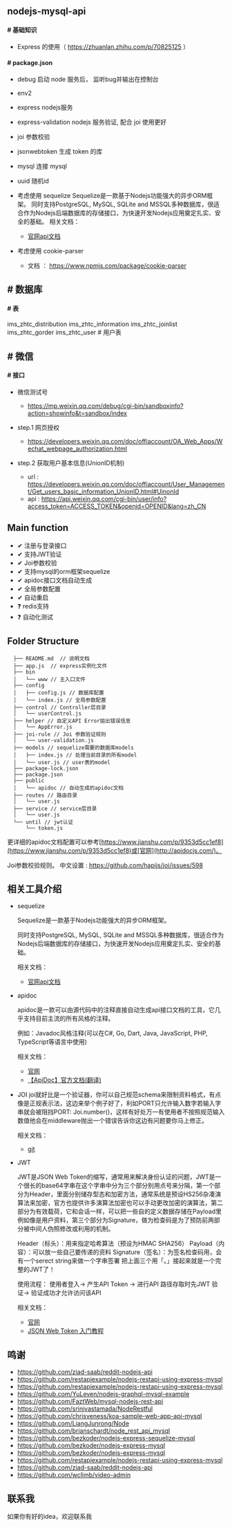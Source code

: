 

## nodejs-mysql-api

#### \# 基础知识

-   Express 的使用（ https://zhuanlan.zhihu.com/p/70825125 ）


#### \# package.json

-  debug 
    启动 node 服务后， 监听bug并输出在控制台

-  env2 

-  express 
    nodejs服务

-  express-validation 
    nodejs 服务验证, 配合 joi 使用更好

-  joi 
    参数校验

-  jsonwebtoken 
    生成 token 的库

-  mysql 
    连接 mysql

-  uuid 
    随机id

-  考虑使用 sequelize
    Sequelize是一款基于Nodejs功能强大的异步ORM框架。
    同时支持PostgreSQL, MySQL, SQLite and MSSQL多种数据库，很适合作为Nodejs后端数据库的存储接口，为快速开发Nodejs应用奠定扎实、安全的基础。
    相关文档：
    - [官网api文档](http://docs.sequelizejs.com/)

-   考虑使用 cookie-parser
    -   文档 ： https://www.npmjs.com/package/cookie-parser


## \# 数据库

#### \# 表

ims_zhtc_distribution
ims_zhtc_information
ims_zhtc_joinlist
ims_zhtc_gorder
ims_zhtc_user  # 用户表


## \# 微信

#### \# 接口

-   微信测试号
    -   https://mp.weixin.qq.com/debug/cgi-bin/sandboxinfo?action=showinfo&t=sandbox/index

-   step.1 网页授权
    -   https://developers.weixin.qq.com/doc/offiaccount/OA_Web_Apps/Wechat_webpage_authorization.html

-   step.2 获取用户基本信息(UnionID机制) 
    - url : https://developers.weixin.qq.com/doc/offiaccount/User_Management/Get_users_basic_information_UnionID.html#UinonId
    - api : https://api.weixin.qq.com/cgi-bin/user/info?access_token=ACCESS_TOKEN&openid=OPENID&lang=zh_CN


## Main function

- ✔ 注册与登录接口
- ✔ 支持JWT验证
- ✔ Joi参数校验
- ✔ 支持mysql的orm框架sequelize
- ✔ apidoc接口文档自动生成
- ✔ 全局参数配置
- ✔ 自动重启
- ❓ redis支持
- ❓ 自动化测试


## Folder Structure

```
  ├── README.md  // 说明文档
  ├── app.js  // express实例化文件
  ├── bin 
  │   └── www // 主入口文件
  ├── config
  │   ├── config.js // 数据库配置
  │   └── index.js // 全局参数配置
  ├── control // Controller层目录
  │   └── userControl.js
  ├── helper // 自定义API Error拋出错误信息
  │   └── AppError.js
  ├── joi-rule // Joi 参数验证规则
  │   └── user-validation.js
  ├── models // sequelize需要的数据库models
  │   ├── index.js // 处理当前目录的所有model
  │   └── user.js // user表的model
  ├── package-lock.json
  ├── package.json
  ├── public
  │   └── apidoc // 自动生成的apidoc文档
  ├── routes // 路由目录
  │   └── user.js
  ├── service // service层目录
  │   └── user.js
  └── until // jwt认证
      └── token.js
```


更详细的apidoc文档配置可以参考[https://www.jianshu.com/p/9353d5cc1ef8](https://www.jianshu.com/p/9353d5cc1ef8)或[官网](http://apidocjs.com/)。

Joi参数校验规则。
中文设置 : https://github.com/hapijs/joi/issues/598


## 相关工具介绍

-  sequelize

    Sequelize是一款基于Nodejs功能强大的异步ORM框架。

    同时支持PostgreSQL, MySQL, SQLite and MSSQL多种数据库，很适合作为Nodejs后端数据库的存储接口，为快速开发Nodejs应用奠定扎实、安全的基础。

    相关文档：
    - [官网api文档](http://docs.sequelizejs.com/)


-   apidoc

    apidoc是一款可以由源代码中的注释直接自动生成api接口文档的工具，它几乎支持目前主流的所有风格的注释。

    例如：Javadoc风格注释(可以在C#, Go, Dart, Java, JavaScript, PHP, TypeScript等语言中使用)

    相关文档：

    * [官网](http://apidocjs.com/)
    * [【ApiDoc】官方文档(翻译)](https://www.jianshu.com/p/9353d5cc1ef8)

-   JOI
    joi就好比是一个验证器，你可以自己规范schema来限制资料格式，有点像是正规表示法，这边来举个例子好了，利如PORT只允许输入数字若输入字串就会被阻挡PORT: Joi.number()，这样有好处万一有使用者不按照规范输入数值他会在middleware抛出一个错误告诉你这边有问题要你马上修正。

    相关文档：

    * [git](https://github.com/hapijs/joi/blob/v13.0.2/API.md)

-   JWT

    JWT是JSON Web Token的缩写，通常用来解决身份认证的问题，JWT是一个很长的base64字串在这个字串中分为三个部分别用点号来分隔，第一个部分为Header，里面分别储存型态和加密方法，通常系统是预设HS256杂凑演算法来加密，官方也提供许多演算法加密也可以手动更改加密的演算法，第二部分为有效载荷，它和会话一样，可以把一些自的定义数据存储在Payload里例如像是用户资料，第三个部分为Signature，做为检查码是为了预防前两部分被中间人伪照修改或利用的机制。

    Header（标头）：用来指定哈希算法（预设为HMAC SHA256）
    Payload（内容）：可以放一些自己要传递的资料
    Signature（签名）：为签名检查码用，会有一个serect string来做一个字串签署
    把上面三个用「。」接起来就是一个完整的JWT了！

    使用流程： 使用者登入-> 产生API Token -> 进行API 路径存取时先JWT 验证-> 验证成功才允许访问该API

    相关文档：

    * [官网](https://jwt.io/)
    * [JSON Web Token 入门教程](http://www.ruanyifeng.com/blog/2018/07/json_web_token-tutorial.html)


## 鸣谢

-   https://github.com/ziad-saab/reddit-nodejs-api
-   https://github.com/restapiexample/nodejs-restapi-using-express-mysql
-   https://github.com/restapiexample/nodejs-restapi-using-express-mysql
-   https://github.com/YuLeven/nodejs-graphql-mysql-example
-   https://github.com/FaztWeb/mysql-nodejs-rest-api
-   https://github.com/srinivastamada/NodeRestful
-   https://github.com/chrisveness/koa-sample-web-app-api-mysql
-   https://github.com/LiangJunrong/Node
-   https://github.com/brianschardt/node_rest_api_mysql
-   https://github.com/bezkoder/nodejs-express-sequelize-mysql
-   https://github.com/bezkoder/nodejs-express-mysql
-   https://github.com/bezkoder/nodejs-express-mysql
-   https://github.com/restapiexample/nodejs-restapi-using-express-mysql
-   https://github.com/ziad-saab/reddit-nodejs-api
-   https://github.com/wclimb/video-admin



## 联系我

如果你有好的idea，欢迎联系我 

